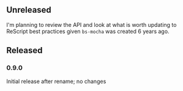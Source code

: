 ## Unreleased

I'm planning to review the API and look at what is worth updating to ReScript best practices given `bs-mocha` was created 6 years ago.

## Released

### 0.9.0

Initial release after rename; no changes
